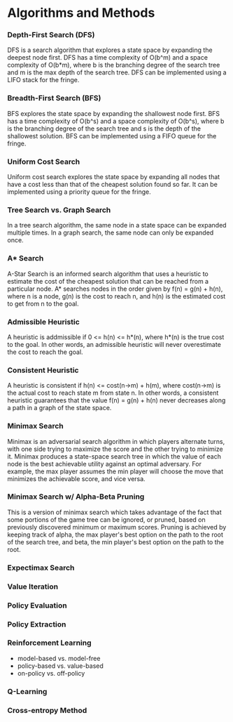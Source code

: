 # Algorithms and Methods

### Depth-First Search (DFS)
DFS is a search algorithm that explores a state space by expanding the deepest node first. DFS has a time complexity of O(b^m) and a space complexity of O(b*m), where b is the branching degree of the search tree and m is the max depth of the search tree. DFS can be implemented using a LIFO stack for the fringe.
### Breadth-First Search (BFS)
BFS explores the state space by expanding the shallowest node first. BFS has a time complexity of O(b^s) and a space complexity of O(b^s), where b is the branching degree of the search tree and s is the depth of the shallowest solution. BFS can be implemented using a FIFO queue for the fringe.
### Uniform Cost Search
Uniform cost search explores the state space by expanding all nodes that have a cost less than that of the cheapest solution found so far. It can be implemented using a priority queue for the fringe.
### Tree Search vs. Graph Search
In a tree search algorithm, the same node in a state space can be expanded multiple times. In a graph search, the same node can only be expanded once.
### A* Search
A-Star Search is an informed search algorithm that uses a heuristic to estimate the cost of the cheapest solution that can be reached from a particular node. A* searches nodes in the order given by f(n) = g(n) + h(n), where n is a node, g(n) is the cost to reach n, and h(n) is the estimated cost to get from n to the goal.
### Admissible Heuristic
A heuristic is addmissible if 0 <= h(n) <= h*(n), where h*(n) is the true cost to the goal. In other words, an admissible heuristic will never overestimate the cost to reach the goal.
### Consistent Heuristic
A heuristic is consistent if h(n) <= cost(n->m) + h(m), where cost(n->m) is the actual cost to reach state m from state n. In other words, a consistent heuristic guarantees that the value f(n) = g(n) + h(n) never decreases along a path in a graph of the state space.
### Minimax Search
Minimax is an adversarial search algorithm in which players alternate turns, with one side trying to maximize the score and the other trying to minimize it. Minimax produces a state-space search tree in which the value of each node is the best achievable utility against an optimal adversary. For example, the max player assumes the min player will choose the move that minimizes the achievable score, and vice versa.
### Minimax Search w/ Alpha-Beta Pruning
This is a version of minimax search which takes advantage of the fact that some portions of the game tree can be ignored, or pruned, based on previously discovered minimum or maximum scores. Pruning is achieved by keeping track of alpha, the max player's best option on the path to the root of the search tree, and beta, the min player's best option on the path to the root.
### Expectimax Search


### Value Iteration

### Policy Evaluation

### Policy Extraction

### Reinforcement Learning
* model-based vs. model-free
* policy-based vs. value-based
* on-policy vs. off-policy

### Q-Learning

### Cross-entropy Method


